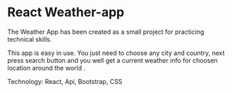 # React Weather-app
The Weather App has been created as a small project for practicing technical skills. 

This app is easy in use. 
You just need to choose any city and country, next press search button and you well get a current weather info for choosen location around the world .

Technology:
React,
Api,
Bootstrap,
CSS
